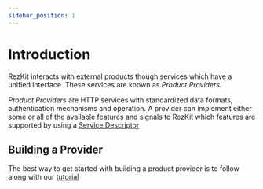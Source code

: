 ```yaml
---
sidebar_position: 1
---
```


# Introduction

RezKit interacts with external products though services which have a unified interface.
These services are known as _Product Providers_.

_Product Providers_ are HTTP services with standardized data formats, authentication mechanisms
and operation.
A provider can implement either some or all of the available features and signals to RezKit
which features are supported by using a [Service Descriptor][service-descriptor]

## Building a Provider

The best way to get started with building a product provider is to follow along with our
[tutorial](./tutorial-build-a-product-provider/introduction)

[service-descriptor]: service-descriptors
